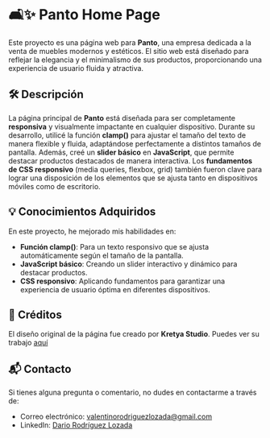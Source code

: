 # 🛋️✨ Panto Home Page

Este proyecto es una página web para **Panto**, una empresa dedicada a la venta de muebles modernos y estéticos. El sitio web está diseñado para reflejar la elegancia y el minimalismo de sus productos, proporcionando una experiencia de usuario fluida y atractiva.

## 🛠️ Descripción

La página principal de **Panto** está diseñada para ser completamente **responsiva** y visualmente impactante en cualquier dispositivo. Durante su desarrollo, utilicé la función **clamp()** para ajustar el tamaño del texto de manera flexible y fluida, adaptándose perfectamente a distintos tamaños de pantalla. Además, creé un **slider básico** en **JavaScript**, que permite destacar productos destacados de manera interactiva. Los **fundamentos de CSS responsivo** (media queries, flexbox, grid) también fueron clave para lograr una disposición de los elementos que se ajusta tanto en dispositivos móviles como de escritorio.

## 💡 Conocimientos Adquiridos

En este proyecto, he mejorado mis habilidades en:

- **Función clamp()**: Para un texto responsivo que se ajusta automáticamente según el tamaño de la pantalla.
- **JavaScript básico**: Creando un slider interactivo y dinámico para destacar productos.
- **CSS responsivo**: Aplicando fundamentos para garantizar una experiencia de usuario óptima en diferentes dispositivos.

## 🎨 Créditos

El diseño original de la página fue creado por **Kretya Studio**. Puedes ver su trabajo [aquí](https://www.figma.com/@kretyastudio)

## 📬 Contacto

Si tienes alguna pregunta o comentario, no dudes en contactarme a través de:

- Correo electrónico: [valentinorodriguezlozada@gmail.com](mailto:valentinorodriguezlozada@gmail.com)
- LinkedIn: [Dario Rodríguez Lozada](https://www.linkedin.com/in/dariorodriguezlozada/)
